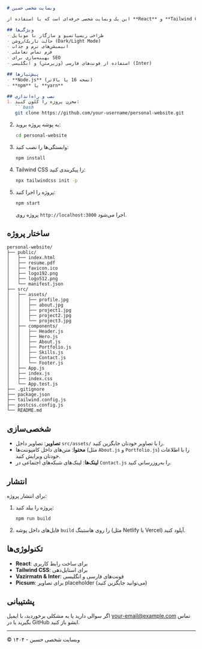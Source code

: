 ```markdown
# وبسایت شخصی حسین

این یک وبسایت شخصی حرفه‌ای است که با استفاده از **React** و **Tailwind CSS** ساخته شده است. این وبسایت شامل بخش‌های مختلفی مثل صفحه اصلی، درباره من، نمونه‌کارها، مهارت‌ها، و فرم تماس است که برای نمایش مهارت‌ها و پروژه‌های یک توسعه‌دهنده طراحی شده.

## ویژگی‌ها
- طراحی ریسپانسیو و سازگار با موبایل
- حالت تاریک/روشن (Dark/Light Mode)
- انیمیشن‌های نرم و جذاب
- فرم تماس تعاملی
- بهینه‌سازی برای SEO
- استفاده از فونت‌های فارسی (وزیرمتن) و انگلیسی (Inter)

## پیش‌نیازها
- **Node.js** (نسخه 16 یا بالاتر)
- **npm** یا **yarn**

## نصب و راه‌اندازی
1. مخزن پروژه را کلون کنید:
   ```bash
   git clone https://github.com/your-username/personal-website.git
   ```
2. به پوشه پروژه بروید:
   ```bash
   cd personal-website
   ```
3. وابستگی‌ها را نصب کنید:
   ```bash
   npm install
   ```
4. Tailwind CSS را پیکربندی کنید:
   ```bash
   npx tailwindcss init -p
   ```
5. پروژه را اجرا کنید:
   ```bash
   npm start
   ```
   پروژه روی `http://localhost:3000` اجرا می‌شود.

## ساختار پروژه
```
personal-website/
├── public/
│   ├── index.html
│   ├── resume.pdf
│   ├── favicon.ico
│   ├── logo192.png
│   ├── logo512.png
│   └── manifest.json
├── src/
│   ├── assets/
│   │   ├── profile.jpg
│   │   ├── about.jpg
│   │   ├── project1.jpg
│   │   ├── project2.jpg
│   │   └── project3.jpg
│   ├── components/
│   │   ├── Header.js
│   │   ├── Hero.js
│   │   ├── About.js
│   │   ├── Portfolio.js
│   │   ├── Skills.js
│   │   ├── Contact.js
│   │   └── Footer.js
│   ├── App.js
│   ├── index.js
│   ├── index.css
│   └── App.test.js
├── .gitignore
├── package.json
├── tailwind.config.js
├── postcss.config.js
└── README.md
```

## شخصی‌سازی
- **تصاویر**: تصاویر داخل `src/assets/` را با تصاویر خودتان جایگزین کنید.
- **محتوا**: متن‌های داخل کامپوننت‌ها (مثل `About.js` و `Portfolio.js`) را با اطلاعات خودتان ویرایش کنید.
- **لینک‌ها**: لینک‌های شبکه‌های اجتماعی در `Contact.js` را به‌روزرسانی کنید.

## انتشار
برای انتشار پروژه:
1. پروژه را بیلد کنید:
   ```bash
   npm run build
   ```
2. فایل‌های داخل پوشه `build` را روی هاستینگ (مثل Netlify یا Vercel) آپلود کنید.

## تکنولوژی‌ها
- **React**: برای ساخت رابط کاربری
- **Tailwind CSS**: برای استایل‌دهی
- **Vazirmatn & Inter**: فونت‌های فارسی و انگلیسی
- **Picsum**: برای تصاویر placeholder (می‌توانید جایگزین کنید)

## پشتیبانی
اگر سوالی دارید یا به مشکلی برخوردید، با ایمیل your-email@example.com تماس بگیرید یا در GitHub ایشو باز کنید.

---
© ۱۴۰۴ - وبسایت شخصی حسین
```